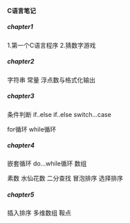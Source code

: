 #### C语言笔记

##### chapter1
1.第一个C语言程序
2.猜数字游戏


##### chapter2
字符串
常量
浮点数与格式化输出


##### chapter3
条件判断
if..else if..else
switch...case

for循环
while循环


##### chapter4
嵌套循环
do...while循环
数组

素数
水仙花数
二分查找
冒泡排序
选择排序


##### chapter5
插入排序
多维数组
鞍点



